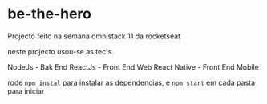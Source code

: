 # be-the-hero

Projecto feito na semana omnistack 11 da rocketseat

neste  projecto usou-se as tec's

NodeJs - Bak End
ReactJs - Front End Web
React Native - Front End Mobile

rode  `npm instal` para instalar as dependencias,
e `npm start` em cada pasta para iniciar
